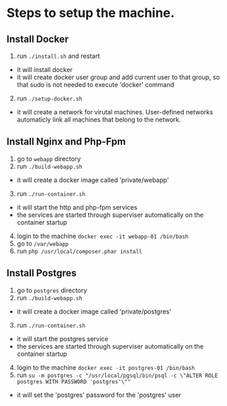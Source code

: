# Steps to setup the machine.

## Install Docker
1) run `./install.sh` and restart 
 * it will install docker
 * it will create docker user group and add current user to that group, so that sudo is not needed to execute 'docker' command
2) run `./setup-docker.sh`
 * it will create a network for virutal machines. User-defined networks automaticly link all machines that belong to the network.

## Install Nginx and Php-Fpm
1) go to `webapp` directory
2) run `./build-webapp.sh`
 * it will create a docker image called 'private/webapp'
3) run `./run-container.sh`
 * it will start the http and php-fpm services
 * the services are started through superviser automatically on the container startup
4) login to the machine `docker exec -it webapp-01 /bin/bash`
5) go to `/var/webapp`
6) run `php /usr/local/composer.phar install`

## Install Postgres
1) go to `postgres` directory
2) run `./build-webapp.sh`
 * it will create a docker image called 'private/postgres'
3) run `./run-container.sh`
 * it will start the postgres service
 * the services are started through superviser automatically on the container startup
4) login to the machine `docker exec -it postgres-01 /bin/bash`
5) run `su -m postgres -c "/usr/local/pgsql/bin/psql -c \"ALTER ROLE postgres WITH PASSWORD 'postgres'\""`
 * it will set the 'postgres' password for the 'postgres' user
